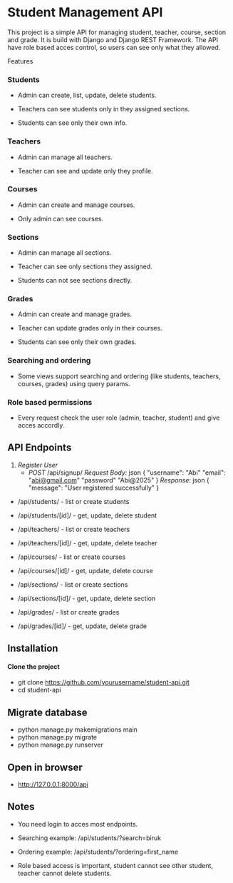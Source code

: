# Student Management API

This project is a simple API for managing student, teacher, course, section and grade. It is build with Django and Django REST Framework. The API have role based acces control, so users can see only what they allowed.

Features

### Students

- Admin can create, list, update, delete students.

- Teachers can see students only in they assigned sections.

- Students can see only their own info.

### Teachers

- Admin can manage all teachers.

- Teacher can see and update only they profile.

### Courses

- Admin can create and manage courses.

- Only admin can see courses.

### Sections

- Admin can manage all sections.

- Teacher can see only sections they assigned.

- Students can not see sections directly.

### Grades

- Admin can create and manage grades.

- Teacher can update grades only in their courses.

- Students can see only their own grades.

### Searching and ordering

- Some views support searching and ordering (like students, teachers, courses, grades) using query params.

### Role based permissions

- Every request check the user role (admin, teacher, student) and give acces accordly.

## API Endpoints
1. *Register User*
   - *POST* /api/signup/
     *Request Body:*
     json
     {
       "username": "Abi"
       "email": "abi@gmail.com"
       "password" "Abi@2025"
     }
     *Response:*
     json
     {
       "message": "User registered successfully"
     }

     
- /api/students/ - list or create students

- /api/students/[id]/ - get, update, delete student

- /api/teachers/ - list or create teachers

- /api/teachers/[id]/ - get, update, delete teacher

- /api/courses/ - list or create courses

- /api/courses/[id]/ - get, update, delete course

- /api/sections/ - list or create sections

- /api/sections/[id]/ - get, update, delete section

- /api/grades/ - list or create grades

- /api/grades/[id]/ - get, update, delete grade

## Installation

#### Clone the project

- git clone https://github.com/yourusername/student-api.git
- cd student-api

## Migrate database

- python manage.py makemigrations main
- python manage.py migrate
- python manage.py runserver

## Open in browser

- http://127.0.0.1:8000/api

## Notes

- You need login to acces most endpoints.

- Searching example: /api/students/?search=biruk

- Ordering example: /api/students/?ordering=first_name

- Role based access is important, student cannot see other student, teacher cannot delete students.

